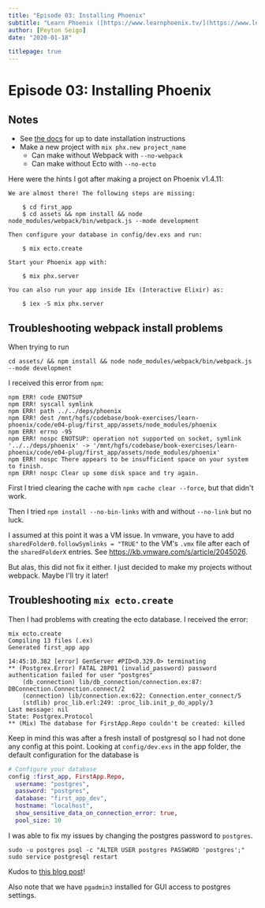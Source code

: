```yaml
---
title: "Episode 03: Installing Phoenix"
subtitle: "Learn Phoenix ([https://www.learnphoenix.tv/](https://www.learnphoenix.tv/))"
author: [Peyton Seigo]
date: "2020-01-18"

titlepage: true
---
```


# Episode 03: Installing Phoenix

## Notes

- See [the docs](https://hexdocs.pm/phoenix/installation.html#content) for up to date installation instructions
- Make a new project with `mix phx.new project_name`
  - Can make without Webpack with `--no-webpack`
  - Can make without Ecto with `--no-ecto`

Here were the hints I got after making a project on Phoenix v1.4.11:

```
We are almost there! The following steps are missing:

    $ cd first_app
    $ cd assets && npm install && node node_modules/webpack/bin/webpack.js --mode development

Then configure your database in config/dev.exs and run:

    $ mix ecto.create

Start your Phoenix app with:

    $ mix phx.server

You can also run your app inside IEx (Interactive Elixir) as:

    $ iex -S mix phx.server
```

## Troubleshooting webpack install problems

When trying to run

```
cd assets/ && npm install && node node_modules/webpack/bin/webpack.js --mode development
```

I received this error from `npm`:

```
npm ERR! code ENOTSUP
npm ERR! syscall symlink
npm ERR! path ../../deps/phoenix
npm ERR! dest /mnt/hgfs/codebase/book-exercises/learn-phoenix/code/e04-plug/first_app/assets/node_modules/phoenix
npm ERR! errno -95
npm ERR! nospc ENOTSUP: operation not supported on socket, symlink '../../deps/phoenix' -> '/mnt/hgfs/codebase/book-exercises/learn-phoenix/code/e04-plug/first_app/assets/node_modules/phoenix'
npm ERR! nospc There appears to be insufficient space on your system to finish.
npm ERR! nospc Clear up some disk space and try again.

```

First I tried clearing the cache with `npm cache clear --force`, but that didn't work.

Then I tried `npm install --no-bin-links` with and without `--no-link` but no luck.

I assumed at this point it was a VM issue. In vmware, you have to add `sharedFolder0.followSymlinks = "TRUE"` to the VM's `.vmx` file after each of the `sharedFolderX` entries. See https://kb.vmware.com/s/article/2045026.

But alas, this did not fix it either. I just decided to make my projects without webpack. Maybe I'll try it later!


## Troubleshooting `mix ecto.create`

Then I had problems with creating the ecto database. I received the error:

```
mix ecto.create
Compiling 13 files (.ex)
Generated first_app app

14:45:10.382 [error] GenServer #PID<0.329.0> terminating
** (Postgrex.Error) FATAL 28P01 (invalid_password) password authentication failed for user "postgres"
    (db_connection) lib/db_connection/connection.ex:87: DBConnection.Connection.connect/2
    (connection) lib/connection.ex:622: Connection.enter_connect/5
    (stdlib) proc_lib.erl:249: :proc_lib.init_p_do_apply/3
Last message: nil
State: Postgrex.Protocol
** (Mix) The database for FirstApp.Repo couldn't be created: killed
```

Keep in mind this was after a fresh install of postgresql so I had not done any config at this point. Looking at `config/dev.exs` in the app folder, the default configuration for the database is

```elixir
# Configure your database
config :first_app, FirstApp.Repo,
  username: "postgres",
  password: "postgres",
  database: "first_app_dev",
  hostname: "localhost",
  show_sensitive_data_on_connection_error: true,
  pool_size: 10

```

I was able to fix my issues by changing the postgres password to `postgres`.

```
sudo -u postgres psql -c "ALTER USER postgres PASSWORD 'postgres';"
sudo service postgresql restart
```

Kudos to [this blog post](https://juwondaniel.wordpress.com/2016/09/23/solve-mix-ecto-create-postgresql-password-issue-with-phoenix/)!

Also note that we have `pgadmin3` installed for GUI access to postgres settings.
